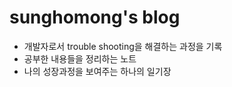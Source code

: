 # sunghomong's blog

- 개발자로서 trouble shooting을 해결하는 과정을 기록
- 공부한 내용들을 정리하는 노트
- 나의 성장과정을 보여주는 하나의 일기장

